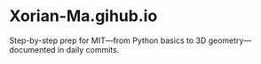 # Xorian-Ma.gihub.io
Step-by-step prep for MIT—from Python basics to 3D geometry—documented in daily commits.
